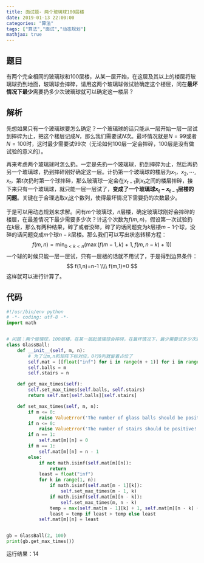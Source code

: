 ```yaml
---
title: 面试题- 两个玻璃球100层楼
date: 2019-01-13 22:00:00
categories: "算法"
tags: ["算法","面试","动态规划"]
mathjax: true
---
```


## 题目 ##

有两个完全相同的玻璃球和100层楼，从某一层开始，在这层及其以上的楼层将玻璃球扔到地面，玻璃球会摔碎，请用这两个玻璃球做试验确定这个楼层，问在**最坏情况下最少**需要扔多少次玻璃球就可以确定这一楼层？

## 解析

先想如果只有一个玻璃球要怎么确定？一个玻璃球的话只能从一层开始一层一层试到摔碎为止，把这个楼层记成$N$，那么我们需要试$N$次。最坏情况就是$N=99$或者$N=100​$时，这时最少需要试99次（无论如何100层一定会摔碎，100层是没有做试验的意义的）。

再来考虑两个玻璃球时怎么扔。一定是先扔一个玻璃球，扔到摔碎为止，然后再扔另一个玻璃球，扔到摔碎刚好确定这一层。计扔第一个玻璃球的楼层为$x_1，x_2,\cdots,x_t$，第$t$次扔时第一个球摔碎，那么玻璃球一定会在$x_{t-1}$到$x_t$之间的楼层摔碎，接下来只有一个玻璃球，就只能一层一层试了，**变成了一个玻璃球$x_t-x_{t-1}$层楼的问题**。关键在于合理选取$x_i$这个数列，使得最坏情况下需要扔的次数最少。

于是可以用动态规划来求解。问有$m$个玻璃球，$n$层楼，确定玻璃球刚好会摔碎的楼层，在最差情况下最少需要多少次？计这个次数为$f(m,n)$，假设第一次试验扔在$k$层，那么有两种结果，碎了或者没碎，碎了的话问题变为$k$层楼$m-1$个球，没碎的话问题变成$m$个球$n-k$层楼。那么我们可以写出状态转移方程：
$$
f(m,n)=\min_{0<k<n}{(\max{(f(m-1,k)+1,f(m,n-k)+1)})}
$$
一个球的时候只能一层一层试，只有一层楼的话就不用试了，于是得到边界条件：
$$
f(1,n)=n-1 \\\\
f(m,1)=0
$$
这样就可以进行计算了。

## 代码

```python
#!/usr/bin/env python
# -*- coding: utf-8 -*-
import math


# 问题：两个玻璃球，100层楼，在某一层起玻璃球会摔碎，在最坏情况下，最少需要试多少次就可以找到这个楼层？
class GlassBall:
    def __init__(self, m, n):
        # 为了让m,n和矩阵下标对应，0行0列就留着占位了
        self.mat = [[float("inf") for i in range(n + 1)] for i in range(m + 1)]
        self.balls = m
        self.stairs = n

    def get_max_times(self):
        self.set_max_times(self.balls, self.stairs)
        return self.mat[self.balls][self.stairs]

    def set_max_times(self, m, n):
        if m <= 0:
            raise ValueError('The number of glass balls should be positive!')
        if n <= 0:
            raise ValueError('The number of stairs should be positive!')
        if n == 1:
            self.mat[m][n] = 0
        if m == 1:
            self.mat[m][n] = n - 1
        else:
            if not math.isinf(self.mat[m][n]):
                return
            least = float("inf")
            for k in range(1, n):
                if math.isinf(self.mat[m - 1][k]):
                    self.set_max_times(m - 1, k)
                if math.isinf(self.mat[m][n - k]):
                    self.set_max_times(m, n - k)
                temp = max(self.mat[m - 1][k] + 1, self.mat[m][n - k] + 1)
                least = temp if least > temp else least
            self.mat[m][n] = least


gb = GlassBall(2, 100)
print(gb.get_max_times())
```

运行结果：14